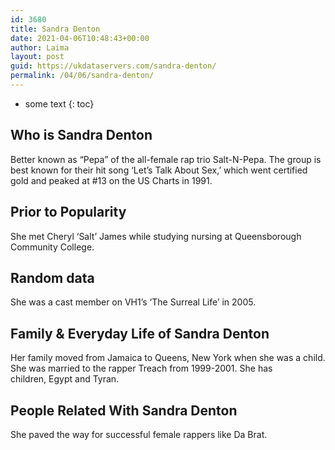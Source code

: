 ```yaml
---
id: 3680
title: Sandra Denton
date: 2021-04-06T10:48:43+00:00
author: Laima
layout: post
guid: https://ukdataservers.com/sandra-denton/
permalink: /04/06/sandra-denton/
---
```


* some text
{: toc}


## Who is Sandra Denton
                  
                  
                  
Better known as &#8220;Pepa&#8221; of the all-female rap trio Salt-N-Pepa. The group is best known for their hit song &#8216;Let&#8217;s Talk About Sex,&#8217; which went certified gold and peaked at #13 on the US Charts in 1991.
                  
              
            
              
            
                
                
                
## Prior to Popularity
                  
                  
                  
She met Cheryl &#8216;Salt&#8217; James while studying nursing at Queensborough Community College.
                  
              
            
              
            
                
                
                
## Random data
                  
                  
                  
She was a cast member on VH1&#8217;s &#8216;The Surreal Life&#8217; in 2005.
                  
              
            
              
            
                
                
                
## Family & Everyday Life of Sandra Denton
                  
                  
                  
Her family moved from Jamaica to Queens, New York when she was a child. She was married to the rapper Treach from 1999-2001. She has children, Egypt and Tyran.
                  
              
            
              
            
                
                
                
## People Related With Sandra Denton
                  
                  
                  
She paved the way for successful female rappers like Da Brat.
                  
              
            
              
            
                
              
            
              
              
            
            
              
            
          
          
          